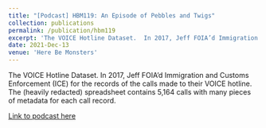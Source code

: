 ```yaml
---
title: "[Podcast] HBM119: An Episode of Pebbles and Twigs"
collection: publications
permalink: /publication/hbm119
excerpt: 'The VOICE Hotline Dataset.  In 2017, Jeff FOIA’d Immigration and Customs Enforcement (ICE) for the records of the calls made to their VOICE hotline.  The (heavily redacted) spreadsheet contains 5,164 calls with many pieces of metadata for each call record.'
date: 2021-Dec-13
venue: 'Here Be Monsters'
---
```


The VOICE Hotline Dataset.  In 2017, Jeff FOIA’d Immigration and Customs Enforcement (ICE) for the records of the calls made to their VOICE hotline.  The (heavily redacted) spreadsheet contains 5,164 calls with many pieces of metadata for each call record.

[Link to podcast here](https://www.hbmpodcast.com/podcast/hbm119-an-episode-of-pebbles-and-twigs)





